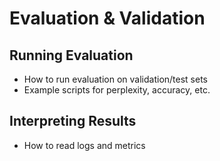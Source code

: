 # Evaluation & Validation

## Running Evaluation
- How to run evaluation on validation/test sets
- Example scripts for perplexity, accuracy, etc.

## Interpreting Results
- How to read logs and metrics
